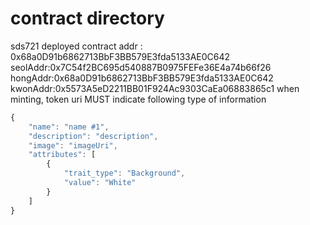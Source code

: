 # contract directory

sds721 deployed contract addr : 0x68a0D91b6862713BbF3BB579E3fda5133AE0C642
seolAddr:0x7C54f2BC695d540887B0975FEFe36E4a74b66f26
hongAddr:0x68a0D91b6862713BbF3BB579E3fda5133AE0C642
kwonAddr:0x5573A5eD2211BB01F924Ac9303CaEa06883865c1
when minting, token uri MUST indicate following type of information

```javascript
{
	"name": "name #1",
	"description": "description",
	"image": "imageUri",
	"attributes": [
		{
			"trait_type": "Background",
			"value": "White"
		}
	]
}
```
